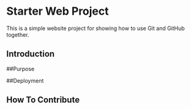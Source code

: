 # Starter Web Project

This is a simple website project for showing how to use Git and GitHub together.

## Introduction

##Purpose

##Deployment

## How To Contribute


